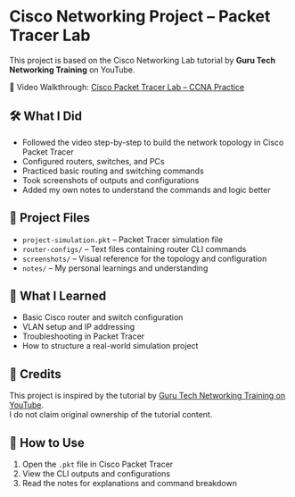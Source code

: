 # Cisco Networking Project – Packet Tracer Lab

This project is based on the Cisco Networking Lab tutorial by **Guru Tech Networking Training** on YouTube.

🎥 Video Walkthrough: [Cisco Packet Tracer Lab – CCNA Practice](https://www.youtube.com/watch?v=Cbv95OxT1FM&list=WL&index=5&ab_channel=GurutechNetworkingTraining)

## 🛠️ What I Did

- Followed the video step-by-step to build the network topology in Cisco Packet Tracer
- Configured routers, switches, and PCs
- Practiced basic routing and switching commands
- Took screenshots of outputs and configurations
- Added my own notes to understand the commands and logic better

## 📁 Project Files

- `project-simulation.pkt` – Packet Tracer simulation file
- `router-configs/` – Text files containing router CLI commands
- `screenshots/` – Visual reference for the topology and configuration
- `notes/` – My personal learnings and understanding

## 🧠 What I Learned

- Basic Cisco router and switch configuration
- VLAN setup and IP addressing
- Troubleshooting in Packet Tracer
- How to structure a real-world simulation project

## 📌 Credits

This project is inspired by the tutorial by [Guru Tech Networking Training on YouTube](https://www.youtube.com/@GurutechNetworkingTraining).  
I do not claim original ownership of the tutorial content.

## 🚀 How to Use

1. Open the `.pkt` file in Cisco Packet Tracer
2. View the CLI outputs and configurations
3. Read the notes for explanations and command breakdown

